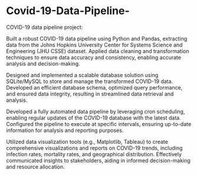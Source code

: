 # Covid-19-Data-Pipeline-
COVID-19 data pipeline project:

Built a robust COVID-19 data pipeline using Python and Pandas, extracting data from the Johns Hopkins University Center for Systems Science and Engineering (JHU CSSE) dataset. Applied data cleaning and transformation techniques to ensure data accuracy and consistency, enabling accurate analysis and decision-making.

Designed and implemented a scalable database solution using SQLite/MySQL to store and manage the transformed COVID-19 data. Developed an efficient database schema, optimized query performance, and ensured data integrity, resulting in streamlined data retrieval and analysis.

Developed a fully automated data pipeline by leveraging cron scheduling, enabling regular updates of the COVID-19 database with the latest data. Configured the pipeline to execute at specific intervals, ensuring up-to-date information for analysis and reporting purposes.

Utilized data visualization tools (e.g., Matplotlib, Tableau) to create comprehensive visualizations and reports on COVID-19 trends, including infection rates, mortality rates, and geographical distribution. Effectively communicated insights to stakeholders, aiding in informed decision-making and resource allocation.
